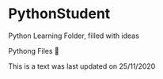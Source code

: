 # PythonStudent
Python Learning Folder, filled with ideas

Pythong Files :snake:

This is a text was last updated on 25/11/2020
